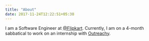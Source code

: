 ```yaml
---
title: "About"
date: 2017-11-24T12:22:51+05:30
---
```


I am a Software Engineer at [@Flipkart](https://flipkart.com).
Currently, I am on a 4-month sabbatical to work on an internship with
[Outreachy](https://www.outreachy.org/alums/).
